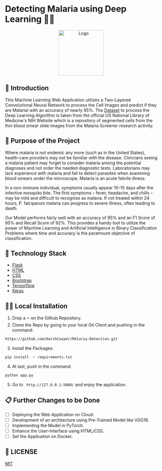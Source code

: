 # Detecting Malaria using Deep Learning 🦟🦠

<p align="center">
  <a href="https://github.com/HarshCasper/Malaria-Detection">
    <img src="https://pngimage.net/wp-content/uploads/2018/06/malaria-in-png-1.png" alt="Logo" width="150" height="150">
  </a>

## 📌 Introduction

This Machine Learning Web Application utilizes a Two-Layered Convolutional Neural Network to process the Cell Images and predict if they are Malarial with an accuracy of nearly 95%. The [Dataset](https://www.kaggle.com/iarunava/cell-images-for-detecting-malaria) to process the Deep Learning Algorithm is taken from the official US National Library of Medicine's NIH Website which is a repository of segmented cells from the thin blood smear slide images from the Malaria Screener research activity.

## 🎯 Purpose of the Project

Where malaria is not endemic any more (such as in the United States), health-care providers may not be familiar with the disease. Clinicians seeing a malaria patient may forget to consider malaria among the potential diagnoses and not order the needed diagnostic tests. Laboratorians may lack experience with malaria and fail to detect parasites when examining blood smears under the microscope. Malaria is an acute febrile illness. 

In a non-immune individual, symptoms usually appear 10–15 days after the infective mosquito bite. The first symptoms – fever, headache, and chills – may be mild and difficult to recognize as malaria. If not treated within 24 hours, P. falciparum malaria can progress to severe illness, often leading to death. 

Our Model performs fairly well with an accuracy of 95% and an F1 Score of 95% and Recall Score of 92%. This provides a handy tool to utilize the power of Machine Learning and Artificial Intelligence in Binary Classification Problems where time and accuracy is the paramount objective of classification.

## 🏁 Technology Stack

* [Flask](https://github.com/pallets/flask)
* [HTML](https://www.w3.org/TR/html52/)
* [CSS](https://developer.mozilla.org/en-US/docs/Web/CSS)
* [Bootstrap](https://getbootstrap.com/)
* [Tensorflow](https://www.tensorflow.org/)
* [Keras](http://keras.io/)

## 🏃‍♂️ Local Installation

1. Drop a ⭐ on the Github Repository. 
2. Clone the Repo by going to your local Git Client and pushing in the command: 

```sh
https://github.com/HarshCasper/Malaria-Detection.git
```

3. Install the Packages: 
```sh
pip install -r requirements.txt
```

4. At last, push in the command:
```sh
python app.py
```

5. Go to ` http://127.0.0.1:5000/` and enjoy the application.

## 📋 Further Changes to be Done

- [ ] Deploying the Web Application on Cloud.
- [ ] Development of an architecture using Pre-Trained Model like VGG16.
- [ ] Implementing the Model in PyTorch.
- [ ] Enhance the User-Interface using HTML/CSS.
- [ ] Set the Application on Docker.

## 📜 LICENSE

[MIT](https://github.com/HarshCasper/Malaria-Detection/blob/master/LICENSE)
